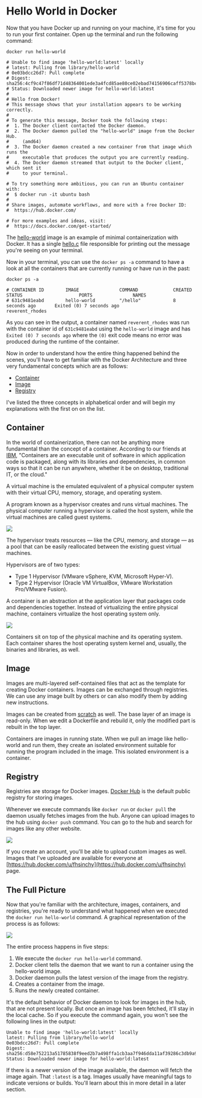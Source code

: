 # Hello World in Docker

Now that you have Docker up and running on your machine, it's time for you to run your first container. Open up the terminal and run the following command:

```text
docker run hello-world

# Unable to find image 'hello-world:latest' locally
# latest: Pulling from library/hello-world
# 0e03bdcc26d7: Pull complete 
# Digest: sha256:4cf9c47f86df71d48364001ede3a4fcd85ae80ce02ebad74156906caff5378bc
# Status: Downloaded newer image for hello-world:latest
# 
# Hello from Docker!
# This message shows that your installation appears to be working correctly.
# 
# To generate this message, Docker took the following steps:
#  1. The Docker client contacted the Docker daemon.
#  2. The Docker daemon pulled the "hello-world" image from the Docker Hub.
#     (amd64)
#  3. The Docker daemon created a new container from that image which runs the
#     executable that produces the output you are currently reading.
#  4. The Docker daemon streamed that output to the Docker client, which sent it
#     to your terminal.

# To try something more ambitious, you can run an Ubuntu container with:
#  $ docker run -it ubuntu bash
# 
# Share images, automate workflows, and more with a free Docker ID:
#  https://hub.docker.com/

# For more examples and ideas, visit:
#  https://docs.docker.com/get-started/

```

The [hello-world](https://hub.docker.com/_/hello-world) image is an example of minimal containerization with Docker. It has a single [hello.c](https://github.com/docker-library/hello-world/blob/master/hello.c) file responsible for printing out the message you're seeing on your terminal.

Now in your terminal, you can use the `docker ps -a` command to have a look at all the containers that are currently running or have run in the past:

```text
docker ps -a

# CONTAINER ID        IMAGE               COMMAND             CREATED             STATUS                     PORTS               NAMES
# 631c9481eabd        hello-world         "/hello"            8 seconds ago       Exited (0) 7 seconds ago                       reverent_rhodes
```

As you can see in the output, a container named `reverent_rhodes` was run with the container id of `631c9481eabd` using the `hello-world` image and has `Exited (0) 7 seconds ago` where the `(0)` exit code means no error was produced during the runtime of the container.

Now in order to understand how the entire thing happened behind the scenes, you'll have to get familiar with the Docker Architecture and three very fundamental concepts which are as follows:

* [Container](hello-world-in-docker.md#container)
* [Image](hello-world-in-docker.md#image)
* [Registry](hello-world-in-docker.md#registry)

I've listed the three concepts in alphabetical order and will begin my explanations with the first on on the list.

## Container

In the world of containerization, there can not be anything more fundamental than the concept of a container. According to our friends at [IBM](https://www.ibm.com/cloud/learn/containers#toc-what-are-c-ZHBio1VR), "Containers are an executable unit of software in which application code is packaged, along with its libraries and dependencies, in common ways so that it can be run anywhere, whether it be on desktop, traditional IT, or the cloud."

A virtual machine is the emulated equivalent of a physical computer system with their virtual CPU, memory, storage, and operating system.

A program known as a hypervisor creates and runs virtual machines. The physical computer running a hypervisor is called the host system, while the virtual machines are called guest systems.

![](.gitbook/assets/virtual-machines.svg)

The hypervisor treats resources — like the CPU, memory, and storage — as a pool that can be easily reallocated between the existing guest virtual machines.

Hypervisors are of two types:

* Type 1 Hypervisor \(VMware vSphere, KVM, Microsoft Hyper-V\).
* Type 2 Hypervisor \(Oracle VM VirtualBox, VMware Workstation Pro/VMware Fusion\).

A container is an abstraction at the application layer that packages code and dependencies together. Instead of virtualizing the entire physical machine, containers virtualize the host operating system only.

![](.gitbook/assets/containers.svg)

Containers sit on top of the physical machine and its operating system. Each container shares the host operating system kernel and, usually, the binaries and libraries, as well.

## Image

Images are multi-layered self-contained files that act as the template for creating Docker containers. Images can be exchanged through registries. We can use any image built by others or can also modify them by adding new instructions.

Images can be created from [scratch](https://hub.docker.com/_/scratch) as well. The base layer of an image is read-only. When we edit a Dockerfile and rebuild it, only the modified part is rebuilt in the top layer.

Containers are images in running state. When we pull an image like hello-world and run them, they create an isolated environment suitable for running the program included in the image. This isolated environment is a container.

## Registry

Registries are storage for Docker images. [Docker Hub](https://hub.docker.com/) is the default public registry for storing images.

Whenever we execute commands like `docker run` or `docker pull` the daemon usually fetches images from the hub. Anyone can upload images to the hub using `docker push` command. You can go to the hub and search for images like any other website.

![](https://www.freecodecamp.org/news/content/images/2020/07/Screenshot-2020-07-04-at-6.55.54-PM.png)

If you create an account, you'll be able to upload custom images as well. Images that I've uploaded are available for everyone at [https://hub.docker.com/u/fhsinchy](https://hub.docker.com/u/fhsinchy) page.

## The Full Picture

Now that you're familiar with the architecture, images, containers, and registries, you're ready to understand what happened when we executed the `docker run hello-world` command. A graphical representation of the process is as follows:

![](https://www.freecodecamp.org/news/content/images/2020/07/docker-run-hello-world.svg)

The entire process happens in five steps:

1. We execute the `docker run hello-world` command.
2. Docker client tells the daemon that we want to run a container using the hello-world image.
3. Docker daemon pulls the latest version of the image from the registry.
4. Creates a container from the image.
5. Runs the newly created container.

It's the default behavior of Docker daemon to look for images in the hub, that are not present locally. But once an image has been fetched, it'll stay in the local cache. So if you execute the command again, you won't see the following lines in the output:

```text
Unable to find image 'hello-world:latest' locally
latest: Pulling from library/hello-world
0e03bdcc26d7: Pull complete
Digest: sha256:d58e752213a51785838f9eed2b7a498ffa1cb3aa7f946dda11af39286c3db9a9
Status: Downloaded newer image for hello-world:latest
```

If there is a newer version of the image available, the daemon will fetch the image again. That `:latest` is a tag. Images usually have meaningful tags to indicate versions or builds. You'll learn about this in more detail in a later section.


